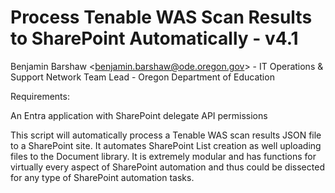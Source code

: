 # Process Tenable WAS Scan Results to SharePoint Automatically - v4.1
Benjamin Barshaw <<benjamin.barshaw@ode.oregon.gov>> - IT Operations & Support Network Team Lead - Oregon Department of Education

Requirements: 

An Entra application with SharePoint delegate API permissions

This script will automatically process a Tenable WAS scan results JSON file to a SharePoint site. It automates SharePoint List creation as well uploading files to the Document library. It is extremely modular and has functions
for virtually every aspect of SharePoint automation and thus could be dissected for any type of SharePoint automation tasks.
